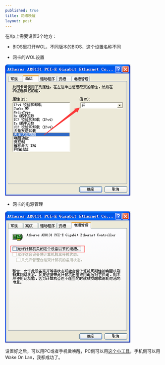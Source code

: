 ```yaml
---
published: true
title: 网络唤醒
layout: post
---
```



在Xp上需要设置3个地方：

* BIOS里打开WOL，不同版本的BIOS，这个设置名称不同

* 网卡的WOL设置

![](/public/images/2017/lan-wol-1.png)

* 网卡的电源管理

![](/public/images/2017/lan-wol-2.png)

设置好之后，可以用PC或者手机做唤醒，PC侧可以用[这个小工具](http://www.nirsoft.net/utils/wake_on_lan.html)，手机侧可以用Wake On Lan，我都成功了。
